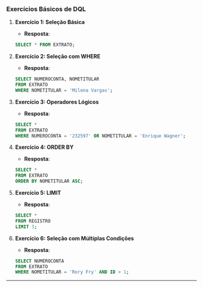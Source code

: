 ### Exercícios Básicos de DQL

1. **Exercício 1: Seleção Básica**
   - **Resposta**:
   ```sql
   SELECT * FROM EXTRATO;
   ```

2. **Exercício 2: Seleção com WHERE**
   - **Resposta**:
   ```sql
   SELECT NUMEROCONTA, NOMETITULAR 
   FROM EXTRATO 
   WHERE NOMETITULAR = 'Milena Vargas';
   ```

3. **Exercício 3: Operadores Lógicos**
   - **Resposta**:
   ```sql
   SELECT * 
   FROM EXTRATO 
   WHERE NUMEROCONTA = '232597' OR NOMETITULAR = 'Enrique Wagner';
   ```

4. **Exercício 4: ORDER BY**
   - **Resposta**:
   ```sql
   SELECT * 
   FROM EXTRATO 
   ORDER BY NOMETITULAR ASC;
   ```

5. **Exercício 5: LIMIT**
   - **Resposta**:
   ```sql
   SELECT * 
   FROM REGISTRO 
   LIMIT 3;
   ```

6. **Exercício 6: Seleção com Múltiplas Condições**
   - **Resposta**:
   ```sql
   SELECT NUMEROCONTA 
   FROM EXTRATO 
   WHERE NOMETITULAR = 'Rory Fry' AND ID > 1;
   ```

---